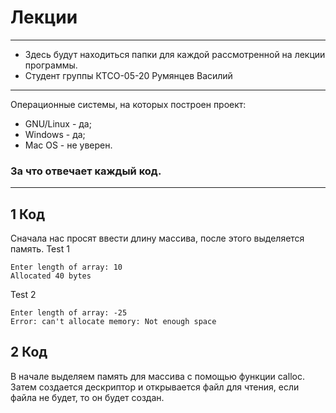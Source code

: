 # Лекции
---
+ Здесь будут находиться папки для каждой рассмотренной на лекции программы.
+ Студент группы КТСО-05-20 Румянцев Василий
---
Операционные системы, на которых построен проект:
+ GNU/Linux - да;
+ Windows - да;
+ Mac OS - не уверен.
### <a name="За что отвечает каждый код">За что отвечает каждый код.</a>
___
## 1 Код
<a>Сначала нас просят ввести длину массива, после этого выделяется память.</a> 
Test 1
```
Enter length of array: 10  
Allocated 40 bytes  
```
Test 2
```
Enter length of array: -25  
Error: can't allocate memory: Not enough space
```
## 2 Код
<a>В начале выделяем память для массива  с помощью функции calloc.</a>
<a>Затем создается дескриптор и открывается файл для чтения, если файла не будет, то он будет создан.</a>


